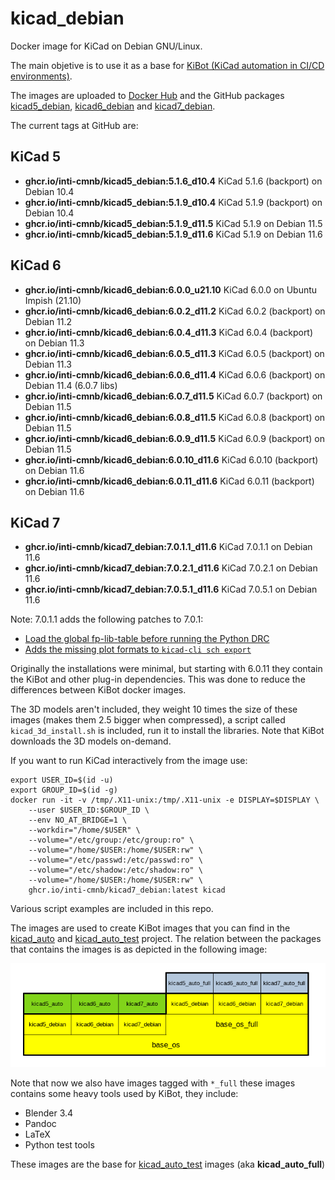 # kicad_debian

Docker image for KiCad on Debian GNU/Linux.

The main objetive is to use it as a base for [KiBot (KiCad automation in CI/CD environments)](https://github.com/INTI-CMNB/KiBot).

The images are uploaded to [Docker Hub](https://hub.docker.com/repository/docker/setsoft/kicad_debian) and
the GitHub packages [kicad5_debian](https://github.com/INTI-CMNB/kicad_debian/pkgs/container/kicad5_debian),
[kicad6_debian](https://github.com/INTI-CMNB/kicad_debian/pkgs/container/kicad6_debian) and
[kicad7_debian](https://github.com/INTI-CMNB/kicad_debian/pkgs/container/kicad7_debian).

The current tags at GitHub are:

## KiCad 5

* **ghcr.io/inti-cmnb/kicad5_debian:5.1.6_d10.4** KiCad 5.1.6 (backport) on Debian 10.4
* **ghcr.io/inti-cmnb/kicad5_debian:5.1.9_d10.4** KiCad 5.1.9 (backport) on Debian 10.4
* **ghcr.io/inti-cmnb/kicad5_debian:5.1.9_d11.5** KiCad 5.1.9 on Debian 11.5
* **ghcr.io/inti-cmnb/kicad5_debian:5.1.9_d11.6** KiCad 5.1.9 on Debian 11.6

## KiCad 6

* **ghcr.io/inti-cmnb/kicad6_debian:6.0.0_u21.10** KiCad 6.0.0 on Ubuntu Impish (21.10)
* **ghcr.io/inti-cmnb/kicad6_debian:6.0.2_d11.2** KiCad 6.0.2 (backport) on Debian 11.2
* **ghcr.io/inti-cmnb/kicad6_debian:6.0.4_d11.3** KiCad 6.0.4 (backport) on Debian 11.3
* **ghcr.io/inti-cmnb/kicad6_debian:6.0.5_d11.3** KiCad 6.0.5 (backport) on Debian 11.3
* **ghcr.io/inti-cmnb/kicad6_debian:6.0.6_d11.4** KiCad 6.0.6 (backport) on Debian 11.4 (6.0.7 libs)
* **ghcr.io/inti-cmnb/kicad6_debian:6.0.7_d11.5** KiCad 6.0.7 (backport) on Debian 11.5
* **ghcr.io/inti-cmnb/kicad6_debian:6.0.8_d11.5** KiCad 6.0.8 (backport) on Debian 11.5
* **ghcr.io/inti-cmnb/kicad6_debian:6.0.9_d11.5** KiCad 6.0.9 (backport) on Debian 11.5
* **ghcr.io/inti-cmnb/kicad6_debian:6.0.10_d11.6** KiCad 6.0.10 (backport) on Debian 11.6
* **ghcr.io/inti-cmnb/kicad6_debian:6.0.11_d11.6** KiCad 6.0.11 (backport) on Debian 11.6

## KiCad 7

* **ghcr.io/inti-cmnb/kicad7_debian:7.0.1.1_d11.6** KiCad 7.0.1.1 on Debian 11.6
* **ghcr.io/inti-cmnb/kicad7_debian:7.0.2.1_d11.6** KiCad 7.0.2.1 on Debian 11.6
* **ghcr.io/inti-cmnb/kicad7_debian:7.0.5.1_d11.6** KiCad 7.0.5.1 on Debian 11.6

Note: 7.0.1.1 adds the following patches to 7.0.1:
- [Load the global fp-lib-table before running the Python DRC](https://gitlab.com/kicad/code/kicad/-/merge_requests/1536)
- [Adds the missing plot formats to `kicad-cli sch export`](https://gitlab.com/kicad/code/kicad/-/merge_requests/1529)


Originally the installations were minimal, but starting with 6.0.11 they contain the KiBot and other plug-in dependencies.
This was done to reduce the differences between KiBot docker images.

The 3D models aren't included, they weight 10 times the size of these images (makes them 2.5 bigger when compressed),
a script called `kicad_3d_install.sh` is included, run it to install the libraries. Note that KiBot downloads the 3D models on-demand.

If you want to run KiCad interactively from the image use:

```
export USER_ID=$(id -u)
export GROUP_ID=$(id -g)
docker run -it -v /tmp/.X11-unix:/tmp/.X11-unix -e DISPLAY=$DISPLAY \
    --user $USER_ID:$GROUP_ID \
    --env NO_AT_BRIDGE=1 \
    --workdir="/home/$USER" \
    --volume="/etc/group:/etc/group:ro" \
    --volume="/home/$USER:/home/$USER:rw" \
    --volume="/etc/passwd:/etc/passwd:ro" \
    --volume="/etc/shadow:/etc/shadow:ro" \
    --volume="/home/$USER:/home/$USER:rw" \
    ghcr.io/inti-cmnb/kicad7_debian:latest kicad
```

Various script examples are included in this repo.

The images are used to create KiBot images that you can find in the [kicad_auto](https://github.com/INTI-CMNB/kicad_auto)
and [kicad_auto_test](https://github.com/INTI-CMNB/kicad_auto_test) project. The relation between the packages that contains
the images is as depicted in the following image:

![Layers](Layers.png)

Note that now we also have images tagged with `*_full` these images contains some heavy tools used by KiBot, they include:

- Blender 3.4
- Pandoc
- LaTeX
- Python test tools

These images are the base for [kicad_auto_test](https://github.com/INTI-CMNB/kicad_auto_test) images (aka **kicad_auto_full**)
